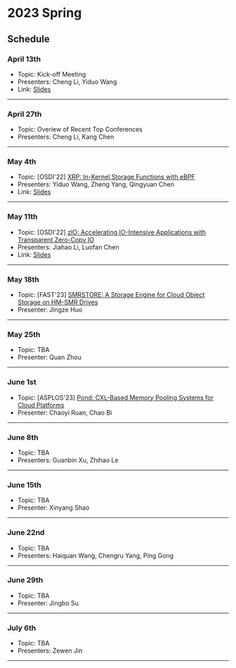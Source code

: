 # 2023 Spring

## Schedule

### April 13th

- Topic: Kick-off Meeting
- Presenters: Cheng Li, Yiduo Wang
- Link: [Slides](https://rec.ustc.edu.cn/share/3da35cb0-da09-11ed-80ed-1303af1dcb7d)

---

### April 27th

- Topic: Overiew of Recent Top Conferences
- Presenters: Cheng Li, Kang Chen

---

### May 4th

- Topic: [OSDI'22] [XRP: In-Kernel Storage Functions with eBPF](https://www.usenix.org/system/files/osdi22-zhong_1.pdf)
- Presenters: Yiduo Wang, Zheng Yang, Qingyuan Chen
- Link: [Slides](https://rec.ustc.edu.cn/share/d609ab00-f249-11ed-ad61-4fa4152d688b)

---

### May 11th

- Topic: [OSDI'22] [zIO: Accelerating IO-Intensive Applications with Transparent Zero-Copy IO](https://www.usenix.org/system/files/osdi22-stamler.pdf)
- Presenters: Jiahao Li, Luofan Chen
- Link: [Slides](https://rec.ustc.edu.cn/share/06b518a0-f24b-11ed-81b8-754e5e114551)

---

### May 18th

- Topic: [FAST'23] [SMRSTORE: A Storage Engine for Cloud Object Storage on HM-SMR Drives](https://www.usenix.org/system/files/fast23-zhou-su.pdf)
- Presenter: Jingze Huo

---

### May 25th

- Topic: TBA
- Presenter: Quan Zhou

---

### June 1st

- Topic: [ASPLOS'23] [Pond: CXL-Based Memory Pooling Systems for Cloud Platforms](https://dl.acm.org/doi/pdf/10.1145/3575693.3578835)
- Presenter: Chaoyi Ruan, Chao Bi

---

### June 8th

- Topic: TBA
- Presenters: Guanbin Xu, Zhihao Le

---

### June 15th

- Topic: TBA
- Presenter: Xinyang Shao

---

### June 22nd

- Topic: TBA
- Presenters: Haiquan Wang, Chengru Yang, Ping Gong

---

### June 29th

- Topic: TBA
- Presenter: Jingbo Su

---

### July 6th

- Topic: TBA
- Presenters: Zewen Jin

---

